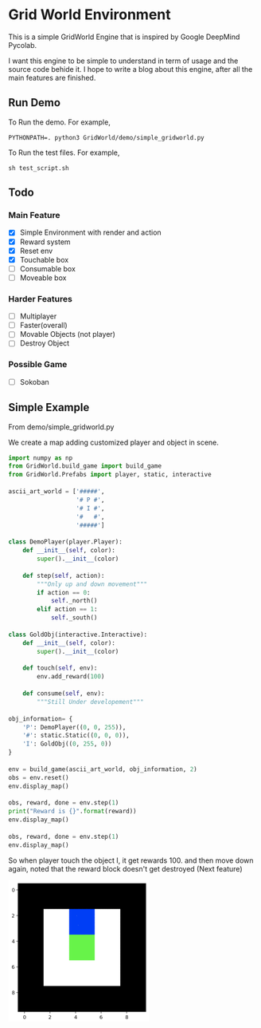 # Grid World Environment

This is a simple GridWorld Engine that is inspired by Google DeepMind Pycolab. 

I want this engine to be simple to understand in term of usage and the source code behide it. I hope to write a blog about this engine, after all the main features are finished.

## Run Demo
To Run the demo. For example, 

```
PYTHONPATH=. python3 GridWorld/demo/simple_gridworld.py
```

To Run the test files. For example, 

```
sh test_script.sh
```

## Todo

### Main Feature 
- [x] Simple Environment with render and action
- [x] Reward system
- [x] Reset env
- [x] Touchable box
- [ ] Consumable box
- [ ] Moveable box

### Harder Features 
- [ ] Multiplayer
- [ ] Faster(overall)
- [ ] Movable Objects (not player)
- [ ] Destroy Object

### Possible Game 
- [ ] Sokoban 

## Simple Example
From demo/simple_gridworld.py

We create a map adding customized player and object in scene.

```python
import numpy as np
from GridWorld.build_game import build_game
from GridWorld.Prefabs import player, static, interactive

ascii_art_world = ['#####',
                   '# P #',
                   '# I #',
                   '#   #',
                   '#####']

class DemoPlayer(player.Player):
    def __init__(self, color):
        super().__init__(color)

    def step(self, action):
        """Only up and down movement"""
        if action == 0:
            self._north()
        elif action == 1:
            self._south()

class GoldObj(interactive.Interactive):
    def __init__(self, color):
        super().__init__(color)

    def touch(self, env):
        env.add_reward(100)

    def consume(self, env):
        """Still Under developement"""

obj_information= {
    'P': DemoPlayer((0, 0, 255)),
    '#': static.Static((0, 0, 0)),
    'I': GoldObj((0, 255, 0))
}

env = build_game(ascii_art_world, obj_information, 2)
obs = env.reset()
env.display_map()

obs, reward, done = env.step(1)
print("Reward is {}".format(reward))
env.display_map()

obs, reward, done = env.step(1)
env.display_map()

```
So when player touch the object I, it get rewards 100.
and then move down again, noted that the reward block doesn't get destroyed (Next feature)

![Alt Text](pics/simple_grid_animation.gif )

